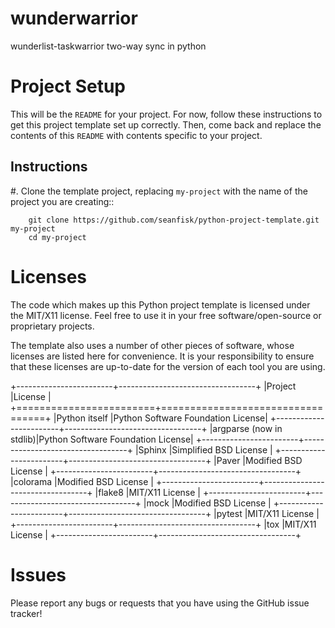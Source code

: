 # wunderwarrior

wunderlist-taskwarrior two-way sync in python

Project Setup
=============

This will be the ``README`` for your project. For now, follow these instructions to get this project template set up correctly. Then, come back and replace the contents of this ``README`` with contents specific to your project.

Instructions
------------

#. Clone the template project, replacing ``my-project`` with the name of the project you are creating::

        git clone https://github.com/seanfisk/python-project-template.git my-project
        cd my-project

Licenses
========

The code which makes up this Python project template is licensed under the MIT/X11 license. Feel free to use it in your free software/open-source or proprietary projects.

The template also uses a number of other pieces of software, whose licenses are listed here for convenience. It is your responsibility to ensure that these licenses are up-to-date for the version of each tool you are using.

+------------------------+----------------------------------+
|Project                 |License                           |
+========================+==================================+
|Python itself           |Python Software Foundation License|
+------------------------+----------------------------------+
|argparse (now in stdlib)|Python Software Foundation License|
+------------------------+----------------------------------+
|Sphinx                  |Simplified BSD License            |
+------------------------+----------------------------------+
|Paver                   |Modified BSD License              |
+------------------------+----------------------------------+
|colorama                |Modified BSD License              |
+------------------------+----------------------------------+
|flake8                  |MIT/X11 License                   |
+------------------------+----------------------------------+
|mock                    |Modified BSD License              |
+------------------------+----------------------------------+
|pytest                  |MIT/X11 License                   |
+------------------------+----------------------------------+
|tox                     |MIT/X11 License                   |
+------------------------+----------------------------------+

Issues
======

Please report any bugs or requests that you have using the GitHub issue tracker!